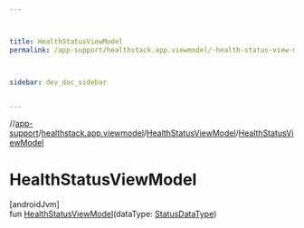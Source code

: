 ```yaml
---



title: HealthStatusViewModel
permalink: /app-support/healthstack.app.viewmodel/-health-status-view-model/-health-status-view-model.html



sidebar: dev_doc_sidebar


---
```




//[app-support](/app-support.html)/[healthstack.app.viewmodel](../index.html)/[HealthStatusViewModel](index.html)/[HealthStatusViewModel](-health-status-view-model.html)



# HealthStatusViewModel



[androidJvm]\
fun [HealthStatusViewModel](-health-status-view-model.html)(dataType: [StatusDataType](../../healthstack.app.status/-status-data-type/index.html))







